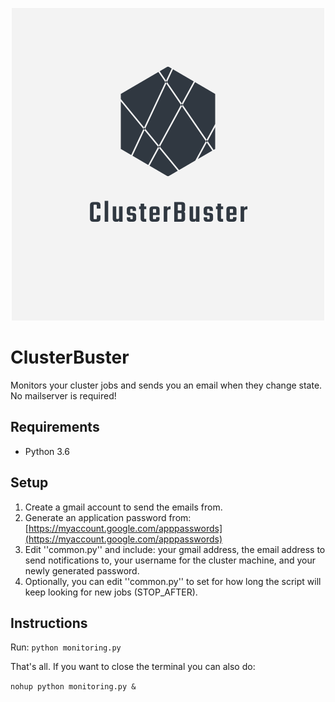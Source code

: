 <p align="center">
	<img src="./logo.png" width="500" height="500">
</p>

# ClusterBuster
Monitors your cluster jobs and sends you an email when they change state. No mailserver is required!

## Requirements
* Python 3.6

## Setup
1. Create a gmail account to send the emails from. 
2. Generate an application password from: [https://myaccount.google.com/apppasswords](https://myaccount.google.com/apppasswords)
3. Edit ''common.py'' and include: your gmail address, the email address to send notifications to, your username for the cluster machine, and your newly generated password.
4. Optionally, you can edit ''common.py'' to set for how long the script will keep looking for new jobs (STOP_AFTER).


## Instructions
Run: ```python monitoring.py```

That's all. If you want to close the terminal you can also do:

```nohup python monitoring.py &```
